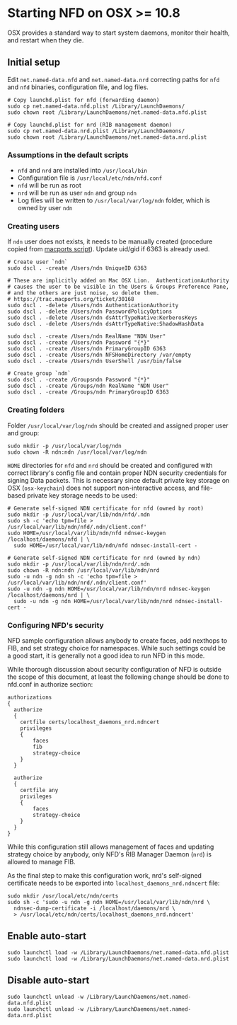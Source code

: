 Starting NFD on OSX >= 10.8
===========================

OSX provides a standard way to start system daemons, monitor their health, and restart
when they die.

Initial setup
-------------

Edit `net.named-data.nfd` and `net.named-data.nrd` correcting paths for `nfd` and `nfd`
binaries, configuration file, and log files.

    # Copy launchd.plist for nfd (forwarding daemon)
    sudo cp net.named-data.nfd.plist /Library/LaunchDaemons/
    sudo chown root /Library/LaunchDaemons/net.named-data.nfd.plist

    # Copy launchd.plist for nrd (RIB management daemon)
    sudo cp net.named-data.nrd.plist /Library/LaunchDaemons/
    sudo chown root /Library/LaunchDaemons/net.named-data.nrd.plist

### Assumptions in the default scripts

* `nfd` and `nrd` are installed into `/usr/local/bin`
* Configuration file is `/usr/local/etc/ndn/nfd.conf`
* `nfd` will be run as root
* `nrd` will be run as user `ndn` and group `ndn`
* Log files will be written to `/usr/local/var/log/ndn` folder, which is owned by user `ndn`

### Creating users

If `ndn` user does not exists, it needs to be manually created (procedure copied from
[macports script](https://trac.macports.org/browser/trunk/base/src/port1.0/portutil.tcl)).
Update uid/gid if 6363 is already used.

    # Create user `ndn`
    sudo dscl . -create /Users/ndn UniqueID 6363

    # These are implicitly added on Mac OSX Lion.  AuthenticationAuthority
    # causes the user to be visible in the Users & Groups Preference Pane,
    # and the others are just noise, so delete them.
    # https://trac.macports.org/ticket/30168
    sudo dscl . -delete /Users/ndn AuthenticationAuthority
    sudo dscl . -delete /Users/ndn PasswordPolicyOptions
    sudo dscl . -delete /Users/ndn dsAttrTypeNative:KerberosKeys
    sudo dscl . -delete /Users/ndn dsAttrTypeNative:ShadowHashData

    sudo dscl . -create /Users/ndn RealName "NDN User"
    sudo dscl . -create /Users/ndn Password "{*}"
    sudo dscl . -create /Users/ndn PrimaryGroupID 6363
    sudo dscl . -create /Users/ndn NFSHomeDirectory /var/empty
    sudo dscl . -create /Users/ndn UserShell /usr/bin/false

    # Create group `ndn`
    sudo dscl . -create /Groupsndn Password "{*}"
    sudo dscl . -create /Groups/ndn RealName "NDN User"
    sudo dscl . -create /Groups/ndn PrimaryGroupID 6363

### Creating folders

Folder `/usr/local/var/log/ndn` should be created and assigned proper user and group:

    sudo mkdir -p /usr/local/var/log/ndn
    sudo chown -R ndn:ndn /usr/local/var/log/ndn

`HOME` directories for `nfd` and `nrd` should be created and configured with correct
library's config file and contain proper NDN security credentials for signing Data
packets.  This is necessary since default private key storage on OSX (`osx-keychain`) does
not support non-interactive access, and file-based private key storage needs to be used:

    # Generate self-signed NDN certificate for nfd (owned by root)
    sudo mkdir -p /usr/local/var/lib/ndn/nfd/.ndn
    sudo sh -c 'echo tpm=file > /usr/local/var/lib/ndn/nfd/.ndn/client.conf'
    sudo HOME=/usr/local/var/lib/ndn/nfd ndnsec-keygen /localhost/daemons/nfd | \
      sudo HOME=/usr/local/var/lib/ndn/nfd ndnsec-install-cert -

    # Generate self-signed NDN certificate for nrd (owned by ndn)
    sudo mkdir -p /usr/local/var/lib/ndn/nrd/.ndn
    sudo chown -R ndn:ndn /usr/local/var/lib/ndn/nrd
    sudo -u ndn -g ndn sh -c 'echo tpm=file > /usr/local/var/lib/ndn/nrd/.ndn/client.conf'
    sudo -u ndn -g ndn HOME=/usr/local/var/lib/ndn/nrd ndnsec-keygen /localhost/daemons/nrd | \
      sudo -u ndn -g ndn HOME=/usr/local/var/lib/ndn/nrd ndnsec-install-cert -

### Configuring NFD's security

NFD sample configuration allows anybody to create faces, add nexthops to FIB,
and set strategy choice for namespaces.  While such settings could be a good start, it is
generally not a good idea to run NFD in this mode.

While thorough discussion about security configuration of NFD is outside the scope of this
document, at least the following change should be done to nfd.conf in authorize section:

    authorizations
    {
      authorize
      {
        certfile certs/localhost_daemons_nrd.ndncert
        privileges
        {
            faces
            fib
            strategy-choice
        }
      }

      authorize
      {
        certfile any
        privileges
        {
            faces
            strategy-choice
        }
      }
    }

While this configuration still allows management of faces and updating strategy choice by
anybody, only NFD's RIB Manager Daemon (`nrd`) is allowed to manage FIB.

As the final step to make this configuration work, nrd's self-signed certificate needs to
be exported into `localhost_daemons_nrd.ndncert` file:

    sudo mkdir /usr/local/etc/ndn/certs
    sudo sh -c 'sudo -u ndn -g ndn HOME=/usr/local/var/lib/ndn/nrd \
      ndnsec-dump-certificate -i /localhost/daemons/nrd \
      > /usr/local/etc/ndn/certs/localhost_daemons_nrd.ndncert'


Enable auto-start
-----------------

    sudo launchctl load -w /Library/LaunchDaemons/net.named-data.nfd.plist
    sudo launchctl load -w /Library/LaunchDaemons/net.named-data.nrd.plist

Disable auto-start
------------------

    sudo launchctl unload -w /Library/LaunchDaemons/net.named-data.nfd.plist
    sudo launchctl unload -w /Library/LaunchDaemons/net.named-data.nrd.plist
